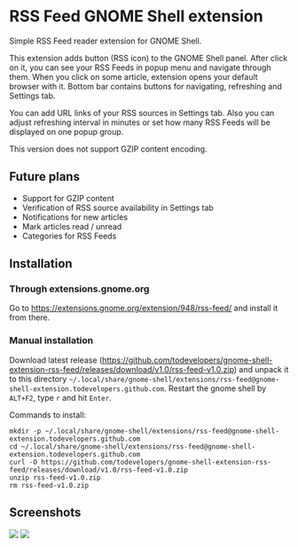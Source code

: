 # RSS Feed GNOME Shell extension

Simple RSS Feed reader extension for GNOME Shell.

This extension adds button (RSS icon) to the GNOME Shell panel. After click on it, you can see your RSS Feeds in popup menu and navigate through them. When you click on some article, extension opens your default browser with it. Bottom bar contains buttons for navigating, refreshing and Settings tab.

You can add URL links of your RSS sources in Settings tab. Also you can adjust refreshing interval in minutes or set how many RSS Feeds will be displayed on one popup group.

This version does not support GZIP content encoding.

## Future plans

* Support for GZIP content
* Verification of RSS source availability in Settings tab
* Notifications for new articles
* Mark articles read / unread
* Categories for RSS Feeds

## Installation

### Through extensions.gnome.org

Go to https://extensions.gnome.org/extension/948/rss-feed/ and install it from there.

### Manual installation

Download latest release (https://github.com/todevelopers/gnome-shell-extension-rss-feed/releases/download/v1.0/rss-feed-v1.0.zip) and unpack it to this directory `~/.local/share/gnome-shell/extensions/rss-feed@gnome-shell-extension.todevelopers.github.com`. Restart the gnome shell by `ALT+F2`, type `r` and hit `Enter`.

Commands to install:
```
mkdir -p ~/.local/share/gnome-shell/extensions/rss-feed@gnome-shell-extension.todevelopers.github.com
cd ~/.local/share/gnome-shell/extensions/rss-feed@gnome-shell-extension.todevelopers.github.com
curl -O https://github.com/todevelopers/gnome-shell-extension-rss-feed/releases/download/v1.0/rss-feed-v1.0.zip
unzip rss-feed-v1.0.zip
rm rss-feed-v1.0.zip
```

## Screenshots

![](http://i.imgur.com/EzCf7ih.png)
![](http://i.imgur.com/YohFb6F.png)

